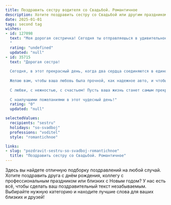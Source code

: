 ```yaml
---
title: Поздравить сестру водителя со Свадьбой. Романтичное
description: Хотите поздравить сестру со Свадьбой или другим праздником? Наш ИИ создаст незабываемое поздравление, а вы обязательно выделитесь среди других.  
date: 2025-01-01
tags: second tag
wishes:
- id: 127098
  text: "Моя дорогая сестричка! Сегодня ты отправляешься в удивительное путешествие под названием \"Семейная жизнь\", и я так рада быть частью этого события! Пусть ваш путь будет полон любви, нежности и взаимопонимания, как самая ровная и красивая дорога, которую только может преодолеть опытный водитель.  Пусть каждый день вашей совместной жизни будет наполнен счастьем, словно яркий солнечный свет, освещающий путь.  Поздравляю вас с этим прекрасным днем!  Будьте счастливы!
  "
  rating: "undefined"
  updated: "null"
- id: 35715
  text: "Дорогая сестра!
  
  Сегодня, в этот прекрасный день, когда два сердца соединяются в единое целое, я хочу поздравить тебя с самым важным событием в твоей жизни — с твоей свадьбой! Ты всегда умела уверенно держать курс, и теперь на новом пути, где рядом с тобой твой любимый человек, у вас будет вся сила и поддержка друг друга.
  
  Желаю вам, чтобы ваша любовь была прочной, как надежное авто, и чтобы каждый новый круг был полон радости, гармонии и счастья. Пусть ваши мечты сбываются, словно путеводные звезды, а отношения крепнут с каждым километром, пройденным вместе.
  
  С любви, с нежностью, с счастьем! Пусть ваша жизнь станет самым прекрасным путешествием. Люблю тебя, сестричка!
  
  С наилучшими пожеланиями в этот чудесный день!"
  rating: "0"
  updated: "null"

selectedValues:
  recipients: "sestru"
  holidays: "so-svadboj"
  professions: "voditel"
  style: "romantichnoe"

links:
- slug: "pozdravit-sestru-so-svadboj-romantichnoe"
  title: "Поздравить сестру со Свадьбой. Романтичное"
---
```


Здесь вы найдете отличную подборку поздравлений на любой случай. 
Хотите поздравить друга с днём рождения, коллегу с профессиональным праздником или близких с Новым годом? У нас есть всё, чтобы сделать ваш поздравительный текст незабываемым. Выбирайте нужную категорию и находите лучшие слова для ваших близких и друзей!
